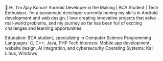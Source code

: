 👋 Hi, I'm Ajay Kumar! 
Android Developer in the Making | BCA Student | Tech Enthusiast. 
I'm a passionate developer currently honing my skills in Android development and web design. 
I love creating innovative projects that solve real-world problems, and my journey so far 
has been full of exciting challenges and learning opportunities.

Education: BCA student, specializing in Computer Science
Programming Languages: C, C++, Java, PHP
Tech Interests: Mobile app development, website design, AI integration, and cybersecurity
Operating Systems: Kali Linux, Windows

<!---
ajay-kr-2k3/ajay-kr-2k3 is a ✨ special ✨ repository because its `README.md` (this file) appears on your GitHub profile.
You can click the Preview link to take a look at your changes.
--->
